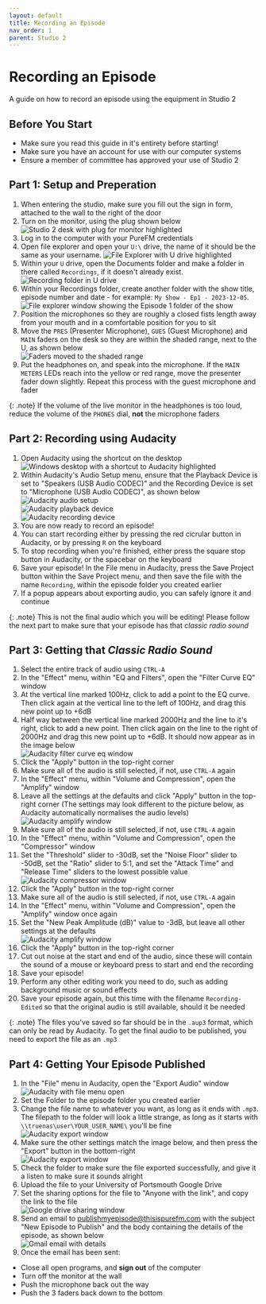 ```yaml
---
layout: default
title: Recording an Episode
nav_order: 1
parent: Studio 2
---
```


# Recording an Episode

A guide on how to record an episode using the equipment in Studio 2

## Before You Start

- Make sure you read this guide in it's entirety before starting!
- Make sure you have an account for use with our computer systems
- Ensure a member of committee has approved your use of Studio 2

## Part 1: Setup and Preperation

1. When entering the studio, make sure you fill out the sign in form, attached to the wall to the right of the door
2. Turn on the monitor, using the plug shown below  
![Studio 2 desk with plug for monitor highlighted](../../assets/studio-2/recording-an-episode/studio-2.jpg)
3. Log in to the computer with your PureFM credentials
4. Open file explorer and open your `U:\` drive, the name of it should be the same as your username.
![File Explorer with U drive highlighted](../../assets/studio-2/recording-an-episode/file-explorer.png)
5. Within your `U` drive, open the Documents folder and make a folder in there called `Recordings`, if it doesn't already exist.
![Recording folder in U drive](../../assets/studio-2/recording-an-episode/file-explorer-recordings-folder.png)
1. Within your Recordings folder, create another folder with the show title, episode number and date -  for example: `My Show - Ep1 - 2023-12-05`. 
![File explorer window showing the Episode 1 folder of the show](../../assets/studio-2/recording-an-episode/file-explorer-show-folder.png)
1. Position the microphones so they are roughly a closed fists length away from your mouth and in a comfortable position for you to sit
2. Move the `PRES` (Presenter Microphone), `GUES` (Guest Microphone) and `MAIN` faders on the desk so they are within the shaded range, next to the U, as shown below  
![Faders moved to the shaded range](../../assets/studio-2/recording-an-episode/desk-faders.jpg)
1. Put the headphones on, and speak into the microphone. If the `MAIN METERS` LEDs reach into the yellow or red range, move the presenter fader down slightly. Repeat this process with the guest microphone and fader

{: .note}
If the volume of the live monitor in the headphones is too loud, reduce the volume of the `PHONES` dial, **not** the microphone faders

## Part 2: Recording using Audacity

1. Open Audacity using the shortcut on the desktop  
![Windows desktop with a shortcut to Audacity highlighted](../../assets/studio-2/recording-an-episode/desktop.png)
2. Within Audacity's Audio Setup menu, ensure that the Playback Device is set to "Speakers (USB Audio CODEC)" and the Recording Device is set to "Microphone (USB Audio CODEC)", as shown below  
![Audacity audio setup](../../assets/studio-2/recording-an-episode/audacity.png)  
![Audacity playback device](../../assets/studio-2/recording-an-episode/playback-device.png)  
![Audacity recording device](../../assets/studio-2/recording-an-episode/recording-device.png)
3. You are now ready to record an episode!
4. You can start recording either by pressing the red cicrular button in Audacity, or by pressing `R` on the keyboard
5. To stop recording when you're finished, either press the square stop button in Audacity, or the spacebar on the keyboard
6. Save your episode! In the File menu in Audacity, press the Save Project button within the Save Project menu, and then save the file with the name `Recording`, within the episode folder you created earlier
7. If a popup appears about exporting audio, you can safely ignore it and continue

{: .note}
This is not the final audio which you will be editing! Please follow the next part to make sure that your episode has that *classic radio sound*

## Part 3: Getting that *Classic Radio Sound*

1. Select the entire track of audio using `CTRL-A`
2. In the "Effect" menu, within "EQ and Filters", open the "Filter Curve EQ" window
3. At the vertical line marked 100Hz, click to add a point to the EQ curve. Then click again at the vertical line to the left of 100Hz, and drag this new point up to +6dB
4. Half way between the vertical line marked 2000Hz and the line to it's right, click to add a new point. Then click again on the line to the right of 2000Hz and drag this new point up to +6dB. It should now appear as in the image below  
![Audacity filter curve eq window](../../assets/studio-2/recording-an-episode/audacity-filter-curve-eq.png)
5. Click the "Apply" button in the top-right corner
6. Make sure all of the audio is still selected, if not, use `CTRL-A` again
7. In the "Effect" menu, within "Volume and Compression", open the "Amplify" window
8. Leave all the settings at the defaults and click "Apply" button in the top-right corner (The settings may look different to the picture below, as Audacity automatically normalises the audio levels)  
![Audacity amplify window](../../assets/studio-2/recording-an-episode/audacity-normalise.png)
9. Make sure all of the audio is still selected, if not, use `CTRL-A` again
10. In the "Effect" menu, within "Volume and Compression", open the "Compressor" window
11. Set the "Threshold" slider to -30dB, set the "Noise Floor" slider to -50dB, set the "Ratio" slider to 5:1, and set the "Attack Time" and "Release Time" sliders to the lowest possible value  
![Audacity compressor window](../../assets/studio-2/recording-an-episode/audacity-compressor.png)
12. Click the "Apply" button in the top-right corner
13. Make sure all of the audio is still selected, if not, use `CTRL-A` again
14. In the "Effect" menu, within "Volume and Compression", open the "Amplify" window once again
15. Set the "New Peak Amplitude (dB)" value to -3dB, but leave all other settings at the defaults  
![Audacity amplify window](../../assets/studio-2/recording-an-episode/audacity-volume-reduction.png)
16. Click the "Apply" button in the top-right corner
17. Cut out noise at the start and end of the audio, since these will contain the sound of a mouse or keyboard press to start and end the recording
18. Save your episode!
19. Perform any other editing work you need to do, such as adding background music or sound effects
20. Save your episode again, but this time with the filename `Recording-Edited` so that the original audio is still available, should it be needed

{: .note}
The files you've saved so far should be in the `.aup3` format, which can only be read by Audacity. To get the final audio to be published, you need to export the file as an `.mp3`

## Part 4: Getting Your Episode Published

1. In the "File" menu in Audacity, open the "Export Audio" window  
![Audacity with file menu open](../../assets/studio-2/recording-an-episode/audacity-export-button.png)
2. Set the Folder to the episode folder you created earlier
3. Change the file name to whatever you want, as long as it ends with `.mp3`. The filepath to the folder will look a little strange, as long as it starts with `\\truenas\user\YOUR_USER_NAME\` you'll be fine  
![Audacity export window](../../assets/studio-2/recording-an-episode/audacity-export-screen.png)
4. Make sure the other settings match the image below, and then press the "Export" button in the bottom-right  
![Audacity export window](../../assets/studio-2/recording-an-episode/audacity-export-screen-settings.png)
5. Check the folder to make sure the file exported successfully, and give it a listen to make sure it sounds alright
6. Upload the file to your University of Portsmouth Google Drive
7. Set the sharing options for the file to "Anyone with the link", and copy the link to the file  
![Google drive sharing window](../../assets/studio-2/recording-an-episode/sharing-file-google-drive.png)
8. Send an email to [publishmyepisode@thisispurefm.com](mailto:publishmyepisode@thisispurefm.com) with the subject "New Episode to Publish" and the body containing the details of the episode, as shown below  
![Gmail email with details](../../assets/studio-2/recording-an-episode/gmail-sending-episode.png)
9. Once the email has been sent: 
  - Close all open programs, and **sign out** of the computer
  - Turn off the monitor at the wall
  - Push the microphone back out the way
  - Push the 3 faders back down to the bottom